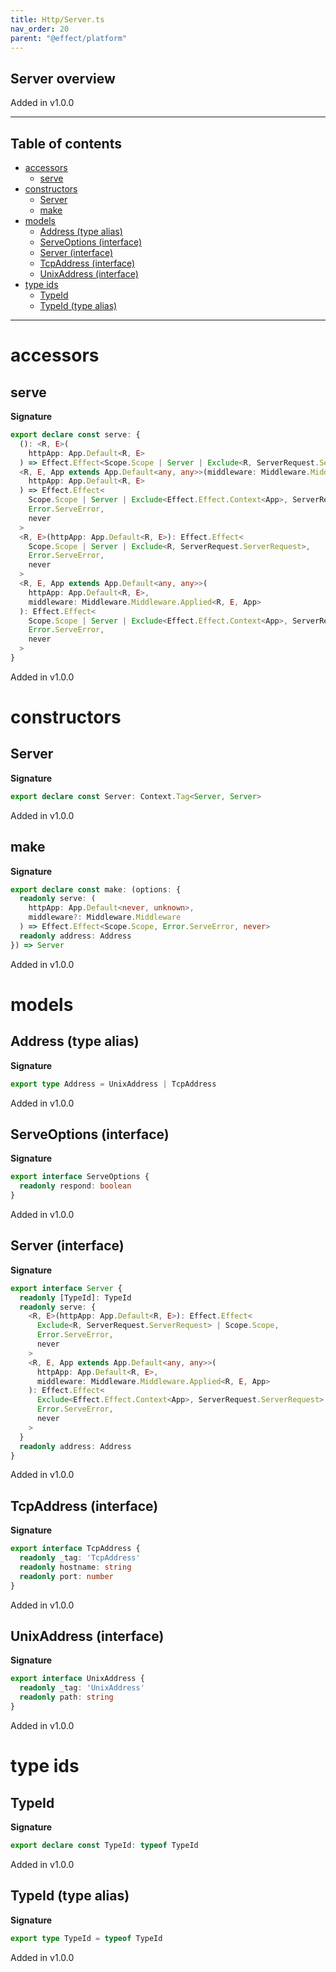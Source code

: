 ```yaml
---
title: Http/Server.ts
nav_order: 20
parent: "@effect/platform"
---
```


## Server overview

Added in v1.0.0

---

<h2 class="text-delta">Table of contents</h2>

- [accessors](#accessors)
  - [serve](#serve)
- [constructors](#constructors)
  - [Server](#server)
  - [make](#make)
- [models](#models)
  - [Address (type alias)](#address-type-alias)
  - [ServeOptions (interface)](#serveoptions-interface)
  - [Server (interface)](#server-interface)
  - [TcpAddress (interface)](#tcpaddress-interface)
  - [UnixAddress (interface)](#unixaddress-interface)
- [type ids](#type-ids)
  - [TypeId](#typeid)
  - [TypeId (type alias)](#typeid-type-alias)

---

# accessors

## serve

**Signature**

```ts
export declare const serve: {
  (): <R, E>(
    httpApp: App.Default<R, E>
  ) => Effect.Effect<Scope.Scope | Server | Exclude<R, ServerRequest.ServerRequest>, Error.ServeError, never>
  <R, E, App extends App.Default<any, any>>(middleware: Middleware.Middleware.Applied<R, E, App>): (
    httpApp: App.Default<R, E>
  ) => Effect.Effect<
    Scope.Scope | Server | Exclude<Effect.Effect.Context<App>, ServerRequest.ServerRequest>,
    Error.ServeError,
    never
  >
  <R, E>(httpApp: App.Default<R, E>): Effect.Effect<
    Scope.Scope | Server | Exclude<R, ServerRequest.ServerRequest>,
    Error.ServeError,
    never
  >
  <R, E, App extends App.Default<any, any>>(
    httpApp: App.Default<R, E>,
    middleware: Middleware.Middleware.Applied<R, E, App>
  ): Effect.Effect<
    Scope.Scope | Server | Exclude<Effect.Effect.Context<App>, ServerRequest.ServerRequest>,
    Error.ServeError,
    never
  >
}
```

Added in v1.0.0

# constructors

## Server

**Signature**

```ts
export declare const Server: Context.Tag<Server, Server>
```

Added in v1.0.0

## make

**Signature**

```ts
export declare const make: (options: {
  readonly serve: (
    httpApp: App.Default<never, unknown>,
    middleware?: Middleware.Middleware
  ) => Effect.Effect<Scope.Scope, Error.ServeError, never>
  readonly address: Address
}) => Server
```

Added in v1.0.0

# models

## Address (type alias)

**Signature**

```ts
export type Address = UnixAddress | TcpAddress
```

Added in v1.0.0

## ServeOptions (interface)

**Signature**

```ts
export interface ServeOptions {
  readonly respond: boolean
}
```

Added in v1.0.0

## Server (interface)

**Signature**

```ts
export interface Server {
  readonly [TypeId]: TypeId
  readonly serve: {
    <R, E>(httpApp: App.Default<R, E>): Effect.Effect<
      Exclude<R, ServerRequest.ServerRequest> | Scope.Scope,
      Error.ServeError,
      never
    >
    <R, E, App extends App.Default<any, any>>(
      httpApp: App.Default<R, E>,
      middleware: Middleware.Middleware.Applied<R, E, App>
    ): Effect.Effect<
      Exclude<Effect.Effect.Context<App>, ServerRequest.ServerRequest> | Scope.Scope,
      Error.ServeError,
      never
    >
  }
  readonly address: Address
}
```

Added in v1.0.0

## TcpAddress (interface)

**Signature**

```ts
export interface TcpAddress {
  readonly _tag: 'TcpAddress'
  readonly hostname: string
  readonly port: number
}
```

Added in v1.0.0

## UnixAddress (interface)

**Signature**

```ts
export interface UnixAddress {
  readonly _tag: 'UnixAddress'
  readonly path: string
}
```

Added in v1.0.0

# type ids

## TypeId

**Signature**

```ts
export declare const TypeId: typeof TypeId
```

Added in v1.0.0

## TypeId (type alias)

**Signature**

```ts
export type TypeId = typeof TypeId
```

Added in v1.0.0
